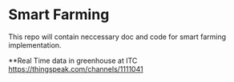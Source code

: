 # Smart Farming
This repo will contain neccessary doc and code for smart farming implementation.


**Real Time data in greenhouse at ITC
https://thingspeak.com/channels/1111041
